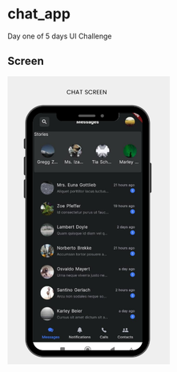 # chat_app

Day one of 5 days UI Challenge

## Screen
<img src="../readMe_screenshots/chat.png" width="324" height="576">

